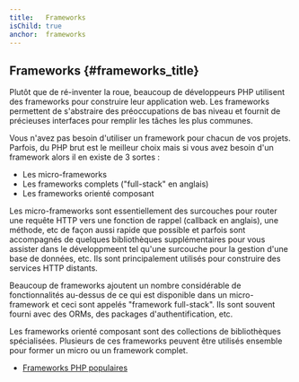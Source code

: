 ```yaml
---
title:   Frameworks
isChild: true
anchor:  frameworks
---
```


## Frameworks {#frameworks_title}

Plutôt que de ré-inventer la roue, beaucoup de développeurs PHP utilisent des frameworks pour construire leur application 
web. Les frameworks permettent de s'abstraire des préoccupations de bas niveau et fournit de précieuses interfaces 
pour remplir les tâches les plus communes.

Vous n'avez pas besoin d'utiliser un framework pour chacun de vos projets. Parfois, du PHP brut est le meilleur choix 
mais si vous avez besoin d'un framework alors il en existe de 3 sortes :

* Les micro-frameworks
* Les frameworks complets ("full-stack" en anglais)
* Les frameworks orienté composant

Les micro-frameworks sont essentiellement des surcouches pour router une requête HTTP vers une fonction de rappel 
(callback en anglais), une méthode, etc de façon aussi rapide que possible et parfois sont accompagnés de quelques 
bibliothèques supplémentaires pour vous assister dans le développmeent tel qu'une surcouche pour la gestion d'une 
base de données, etc. Ils sont principalement utilisés pour construire des services HTTP distants.

Beaucoup de frameworks ajoutent un nombre considérable de fonctionnalités au-dessus de ce qui est disponible dans un 
micro-framework et ceci sont appelés "framework full-stack". Ils sont souvent fourni avec des ORMs, des packages 
d'authentification, etc.

Les frameworks orienté composant sont des collections de bibliothèques spécialisées. Plusieurs de ces frameworks 
peuvent être utilisés ensemble pour former un micro ou un framework complet.

* [Frameworks PHP populaires](https://github.com/codeguy/php-the-right-way/wiki/Frameworks)
